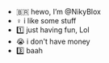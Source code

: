 - 🇧🇷 hewo, I’m @NikyBlox
- ♀️ i like some stuff
- 1️⃣ just having fun, Lol
- 😭 i don't have money 
- 3️⃣ baah

<!---
NikyBlox/NikyBlox is a ✨ special ✨ repository because its `README.md` (this file) appears on your GitHub profile.
You can click the Preview link to take a look at your changes.
--->
